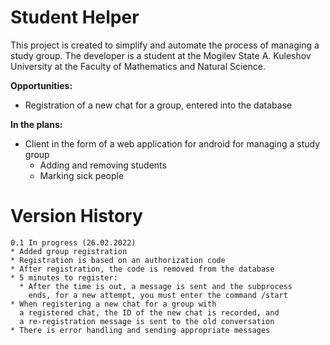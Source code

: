 Student Helper
==============

This project is created to simplify and automate the process of managing a study group.
The developer is a student at the Mogilev State A. Kuleshov University at the Faculty of Mathematics and Natural Science.

**Opportunities:**
* Registration of a new chat for a group, entered into the database

**In the plans:**
* Client in the form of a web application for android for managing a study group
  * Adding and removing students
  * Marking sick people


Version History
===============
```
0.1 In progress (26.02.2022)
* Added group registration
* Registration is based on an authorization code
* After registration, the code is removed from the database
* 5 minutes to register:
  * After the time is out, a message is sent and the subprocess 
    ends, for a new attempt, you must enter the command /start
* When registering a new chat for a group with 
  a registered chat, the ID of the new chat is recorded, and 
  a re-registration message is sent to the old conversation
* There is error handling and sending appropriate messages
```
